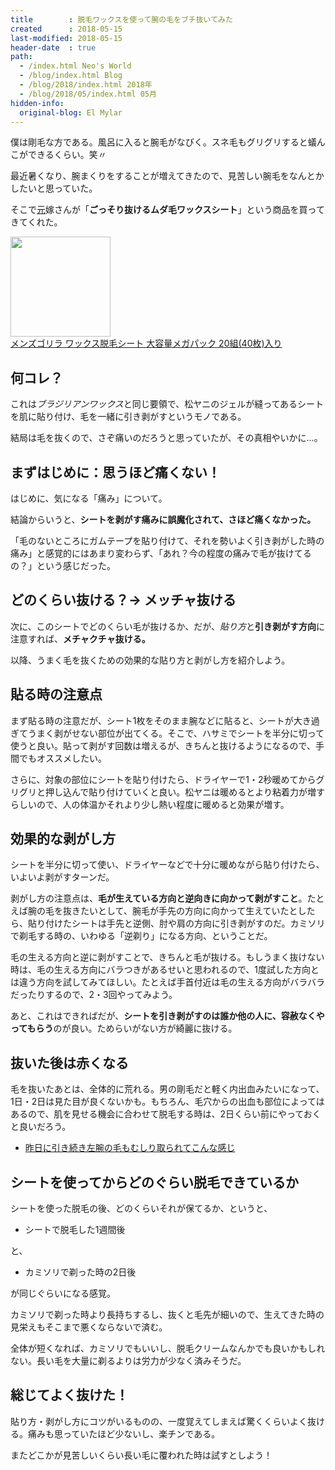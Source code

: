 ```yaml
---
title        : 脱毛ワックスを使って腕の毛をブチ抜いてみた
created      : 2018-05-15
last-modified: 2018-05-15
header-date  : true
path:
  - /index.html Neo's World
  - /blog/index.html Blog
  - /blog/2018/index.html 2018年
  - /blog/2018/05/index.html 05月
hidden-info:
  original-blog: El Mylar
---
```


僕は剛毛な方である。風呂に入ると腕毛がなびく。スネ毛もグリグリすると蟻んこができるくらい。笑〃

最近暑くなり、腕まくりをすることが増えてきたので、見苦しい腕毛をなんとかしたいと思っていた。

そこで<ins datetime="2021-03-26T00:00Z">元</ins>嫁さんが「**ごっそり抜けるムダ毛ワックスシート**」という商品を買ってきてくれた。

<div class="ad-amazon">
  <div class="ad-amazon-image">
    <a href="https://www.amazon.co.jp/dp/B01K40KWHQ?tag=neos21-22&amp;linkCode=osi&amp;th=1&amp;psc=1">
      <img src="https://m.media-amazon.com/images/I/61HPrggjssL._SL160_.jpg" width="160" height="160">
    </a>
  </div>
  <div class="ad-amazon-info">
    <div class="ad-amazon-title">
      <a href="https://www.amazon.co.jp/dp/B01K40KWHQ?tag=neos21-22&amp;linkCode=osi&amp;th=1&amp;psc=1">メンズゴリラ ワックス脱毛シート 大容量メガパック 20組(40枚)入り</a>
    </div>
  </div>
</div>

## 何コレ？

これは*ブラジリアンワックス*と同じ要領で、松ヤニのジェルが縫ってあるシートを肌に貼り付け、毛を一緒に引き剥がすというモノである。

結局は毛を抜くので、さぞ痛いのだろうと思っていたが、その真相やいかに…。

## まずはじめに：思うほど痛くない！

はじめに、気になる「痛み」について。

結論からいうと、**シートを剥がす痛みに誤魔化されて、さほど痛くなかった。**

「毛のないところにガムテープを貼り付けて、それを勢いよく引き剥がした時の痛み」と感覚的にはあまり変わらず、「あれ？今の程度の痛みで毛が抜けてるの？」という感じだった。

## どのくらい抜ける？→ メッチャ抜ける

次に、このシートでどのくらい毛が抜けるか、だが、*貼り方*と**引き剥がす方向**に注意すれば、**メチャクチャ抜ける。**

以降、うまく毛を抜くための効果的な貼り方と剥がし方を紹介しよう。

## 貼る時の注意点

まず貼る時の注意だが、シート1枚をそのまま腕などに貼ると、シートが大き過ぎてうまく剥がせない部位が出てくる。そこで、ハサミでシートを半分に切って使うと良い。貼って剥がす回数は増えるが、きちんと抜けるようになるので、手間でもオススメしたい。

さらに、対象の部位にシートを貼り付けたら、ドライヤーで1・2秒暖めてからグリグリと押し込んで貼り付けていくと良い。松ヤニは暖めるとより粘着力が増すらしいので、人の体温かそれより少し熱い程度に暖めると効果が増す。

## 効果的な剥がし方

シートを半分に切って使い、ドライヤーなどで十分に暖めながら貼り付けたら、いよいよ剥がすターンだ。

剥がし方の注意点は、**毛が生えている方向と逆向きに向かって剥がすこと**。たとえば腕の毛を抜きたいとして、腕毛が手先の方向に向かって生えていたとしたら、貼り付けたシートは手先と逆側、肘や肩の方向に引き剥がすのだ。カミソリで剃毛する時の、いわゆる「逆剃り」になる方向、ということだ。

毛の生える方向と逆に剥がすことで、きちんと毛が抜ける。もしうまく抜けない時は、毛の生える方向にバラつきがあるせいと思われるので、1度試した方向とは違う方向を試してみてほしい。たとえば手首付近は毛の生える方向がバラバラだったりするので、2・3回やってみよう。

あと、これはできればだが、**シートを引き剥がすのは誰か他の人に、容赦なくやってもらう**のが良い。ためらいがない方が綺麗に抜ける。

## 抜いた後は赤くなる

毛を抜いたあとは、全体的に荒れる。男の剛毛だと軽く内出血みたいになって、1日・2日は見た目が良くないかも。もちろん、毛穴からの出血も部位によってはあるので、肌を見せる機会に合わせて脱毛する時は、2日くらい前にやっておくと良いだろう。

- [昨日に引き続き左腕の毛もむしり取られてこんな感じ](https://www.instagram.com/p/BiOnorxhtcu/)

## シートを使ってからどのぐらい脱毛できているか

シートを使った脱毛の後、どのくらいそれが保てるか、というと、

- シートで脱毛した1週間後

と、

- カミソリで剃った時の2日後

が同じぐらいになる感覚。

カミソリで剃った時より長持ちするし、抜くと毛先が細いので、生えてきた時の見栄えもそこまで悪くならないで済む。

全体が短くなれば、カミソリでもいいし、脱毛クリームなんかでも良いかもしれない。長い毛を大量に剃るよりは労力が少なく済みそうだ。

## 総じてよく抜けた！

貼り方・剥がし方にコツがいるものの、一度覚えてしまえば驚くくらいよく抜ける。痛みも思っていたほど少ないし、楽チンである。

またどこかが見苦しいくらい長い毛に覆われた時は試すとしよう！
